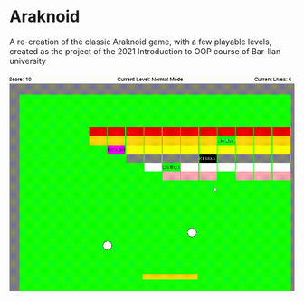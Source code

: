 # Araknoid
A re-creation of the classic Araknoid game, with a few playable levels, created as the project of the 2021 Introduction to OOP course of Bar-Ilan university\
\
![Araknoid gif](resources/sample.gif)
